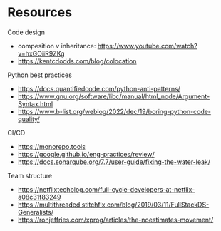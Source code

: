 # Resources



Code design
- compesition v inheritance: https://www.youtube.com/watch?v=hxGOiiR9ZKg
- https://kentcdodds.com/blog/colocation

Python best practices
- https://docs.quantifiedcode.com/python-anti-patterns/
- https://www.gnu.org/software/libc/manual/html_node/Argument-Syntax.html
- https://www.b-list.org/weblog/2022/dec/19/boring-python-code-quality/

CI/CD
- https://monorepo.tools
- https://google.github.io/eng-practices/review/
- https://docs.sonarqube.org/7.7/user-guide/fixing-the-water-leak/

Team structure
- https://netflixtechblog.com/full-cycle-developers-at-netflix-a08c31f83249
- https://multithreaded.stitchfix.com/blog/2019/03/11/FullStackDS-Generalists/
- https://ronjeffries.com/xprog/articles/the-noestimates-movement/
